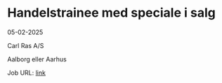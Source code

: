 # Handelstrainee med speciale i salg
05-02-2025

Carl Ras A/S

Aalborg eller Aarhus

Job URL: [link](https://app.jobmatchprofile.com/6ye57d/carl-ras-as/75chpd/handelstrainee-med-speciale-i-salg)


